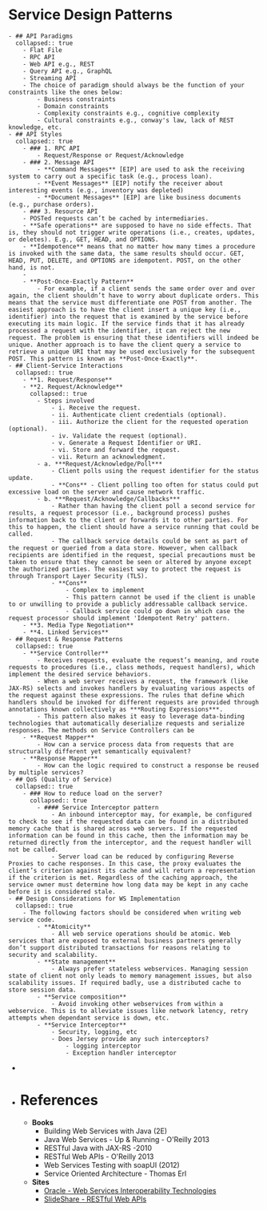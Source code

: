 # Service Design Patterns
	- ## API Paradigms
	  collapsed:: true
		- Flat File
		- RPC API
		- Web API e.g., REST
		- Query API e.g., GraphQL
		- Streaming API
		- The choice of paradigm should always be the function of your constraints like the ones below:
			- Business constraints
			- Domain constraints
			- Complexity constraints e.g., cognitive complexity
			- Cultural constraints e.g., conway's law, lack of REST knowledge, etc.
	- ## API Styles
	  collapsed:: true
		- ### 1. RPC API
			- Request/Response or Request/Acknowledge
		- ### 2. Message API
			- **Command Messages** [EIP] are used to ask the receiving system to carry out a specific task (e.g., process loan).
			- **Event Messages** [EIP] notify the receiver about interesting events (e.g., inventory was depleted)
			- **Document Messages** [EIP] are like business documents (e.g., purchase orders).
		- ### 3. Resource API
		- POSTed requests can’t be cached by intermediaries.
		- **Safe operations** are supposed to have no side effects. That is, they should not trigger write operations (i.e., creates, updates, or deletes). E.g., GET, HEAD, and OPTIONS.
		- **Idempotence** means that no matter how many times a procedure is invoked with the same data, the same results should occur. GET, HEAD, PUT, DELETE, and OPTIONS are idempotent. POST, on the other hand, is not.
		-
		- **Post-Once-Exactly Pattern**
			- For example, if a client sends the same order over and over again, the client shouldn’t have to worry about duplicate orders. This means that the service must differentiate one POST from another. The easiest approach is to have the client insert a unique key (i.e., identifier) into the request that is examined by the service before executing its main logic. If the service finds that it has already processed a request with the identifier, it can reject the new request. The problem is ensuring that these identifiers will indeed be unique. Another approach is to have the client query a service to retrieve a unique URI that may be used exclusively for the subsequent POST. This pattern is known as **Post-Once-Exactly**.
	- ## Client-Service Interactions
	  collapsed:: true
		- **1. Request/Response**
		- **2. Request/Acknowledge**
		  collapsed:: true
			- Steps involved
				- i. Receive the request.
				- ii. Authenticate client credentials (optional).
				- iii. Authorize the client for the requested operation (optional).
				- iv. Validate the request (optional).
				- v. Generate a Request Identifier or URI.
				- vi. Store and forward the request.
				- vii. Return an acknowledgment.
			- a. ***Request/Acknowledge/Poll***
				- Client polls using the request identifier for the status update.
				- **Cons** - Client polling too often for status could put excessive load on the server and cause network traffic.
			- b. ***Request/Acknowledge/Callbacks***
				- Rather than having the client poll a second service for results, a request processor (i.e., background process) pushes information back to the client or forwards it to other parties. For this to happen, the client should have a service running that could be called.
				- The callback service details could be sent as part of the request or queried from a data store. However, when callback recipients are identified in the request, special precautions must be taken to ensure that they cannot be seen or altered by anyone except the authorized parties. The easiest way to protect the request is through Transport Layer Security (TLS).
				- **Cons**
					- Complex to implement
					- This pattern cannot be used if the client is unable to or unwilling to provide a publicly addressable callback service.
					- Callback service could go down in which case the request processor should implement 'Idempotent Retry' pattern.
		- **3. Media Type Negotiation**
		- **4. Linked Services**
	- ## Request & Response Patterns
	  collapsed:: true
		- **Service Controller**
			- Receives requests, evaluate the request’s meaning, and route requests to procedures (i.e., class methods, request handlers), which implement the desired service behaviors.
			- When a web server receives a request, the framework (like JAX-RS) selects and invokes handlers by evaluating various aspects of the request against these expressions. The rules that define which handlers should be invoked for different requests are provided through annotations known collectively as ***Routing Expressions***.
			- This pattern also makes it easy to leverage data-binding technologies that automatically deserialize requests and serialize responses. The methods on Service Controllers can be
		- **Request Mapper**
			- How can a service process data from requests that are structurally different yet semantically equivalent?
		- **Response Mapper**
			- How can the logic required to construct a response be reused by multiple services?
	- ## QoS (Quality of Service)
	  collapsed:: true
		- ### How to reduce load on the server?
		  collapsed:: true
			- #### Service Interceptor pattern
				- An inbound interceptor may, for example, be configured to check to see if the requested data can be found in a distributed memory cache that is shared across web servers. If the requested information can be found in this cache, then the information may be returned directly from the interceptor, and the request handler will not be called.
				- Server load can be reduced by configuring Reverse Proxies to cache responses. In this case, the proxy evaluates the client’s criterion against its cache and will return a representation if the criterion is met. Regardless of the caching approach, the service owner must determine how long data may be kept in any cache before it is considered stale.
	- ## Design Considerations for WS Implementation
	  collapsed:: true
		- The following factors should be considered when writing web service code.
			- **Atomicity**
				- All web service operations should be atomic. Web services that are exposed to external business partners generally don’t support distributed transactions for reasons relating to security and scalability.
			- **State management**
				- Always prefer stateless webservices. Managing session state of client not only leads to memory management issues, but also scalability issues. If required badly, use a distributed cache to store session data.
			- **Service composition**
				- Avoid invoking other webservices from within a webservice. This is to alleviate issues like network latency, retry attempts when dependant service is down, etc.
			- **Service Interceptor**
				- Security, logging, etc
				- Does Jersey provide any such interceptors?
					- logging interceptor
					- Exception handler interceptor
-
- # References
	- **Books**
		- Building Web Services with Java (2E)
		- Java Web Services - Up & Running - O'Reilly 2013
		- RESTful Java with JAX-RS -2010
		- RESTful Web APIs - O'Reilly 2013
		- Web Services Testing with soapUI (2012)
		- Service Oriented Architecture - Thomas Erl
	- **Sites**
		- [Oracle - Web Services Interoperability Technologies](http://docs.oracle.com/cd/E19502-01/820-1072/ahiaj/index.html)
		- [SlideShare - RESTful Web APIs](http://www.slideshare.net/rnewton/2013-06q-connycrestfulwebapis)